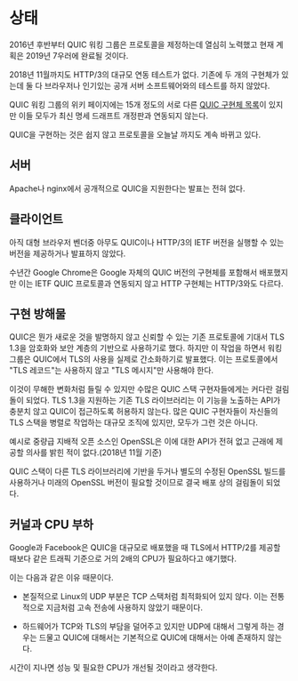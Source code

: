 <!--
# Status

The QUIC working group has worked fiercely since late 2016 on specifying the
protocols and the plan is now to have it done by July 2019.

As of November 2018, there still has not been any larger interoperability
tests with HTTP/3 - only with the existing two implementations and none of
them are done by a browser or a popular open server software.

There are fifteen or so different [QUIC implementations
listed](https://github.com/curl/curl/wiki/QUIC-implementation) in the QUIC
working groups' wiki pages, but far from all of them can interoperate on the
latest spec draft revisions.

Implementing QUIC is not easy and the protocol has kept moving and changing
even up to this date.
-->

# 상태

2016년 후반부터 QUIC 워킹 그룹은 프로토콜을 제정하는데 열심히 노력했고 현재 계획은 2019년 7우러에 완료될 것이다.

2018년 11월까지도 HTTP/3의 대규모 연동 테스트가 없다. 기존에 두 개의 구현체가 있는데 둘 다 브라우저나  인기있는 공개 서버 소프트웨어와의 테스트를 하지 않았다.

QUIC 워킹 그룹의 위키 페이지에는 15개 정도의 서로 다른 [QUIC 구현체 목록](https://github.com/curl/curl/wiki/QUIC-implementation)이 있지만 이들 모두가 최신 명세 드래프트 개정판과 연동되지 않는다.

QUIC을 구현하는 것은 쉽지 않고 프로토콜을 오늘날 까지도 계속 바뀌고 있다.

<!--
## Servers

There have been no public statement in terms of support for QUIC from Apache
or nginx.

## Clients

None of the larger browser vendors have yet shipped any version, at any state,
that can run the IETF version of QUIC or HTTP/3.

Google Chrome has shipped with a working implementation of Google's own QUIC
version since many years, but that does not interoperate with the IETF
QUIC protocol and its HTTP implementation is different than HTTP/3.
-->

## 서버

Apache나 nginx에서 공개적으로 QUIC을 지원한다는 발표는 전혀 없다.

## 클라이언트

아직 대형 브라우저 벤더중 아무도 QUIC이나 HTTP/3의 IETF 버전을 실행할 수 있는 버전을 제공하거나 발표하지 않았다.

수년간 Google Chrome은 Google 자체의 QUIC 버전의 구현체를 포함해서 배포했지만 이는 IETF QUIC 프로토콜과 연동되지 않고 HTTP 구현체는 HTTP/3와도 다르다.

<!--
## Implementation Obstacles

QUIC decided to use TLS 1.3 as the foundation for the crypto and security
layer to avoid inventing something new and instead lean on a trustworthy and
existing protocol. However, while doing this, the working group also decided
that to really streamline the use of TLS in QUIC, it should only use "TLS
messages" and not "TLS records" for the protocol.

This might sound like an innocuous change, but this has actually caused a
significant hurdle for many QUIC stack implementors. Existing TLS libraries
that support TLS 1.3 simply do not have APIs enough to expose this
functionality and allow QUIC to access it. While several QUIC implementors
come from larger organizations who work on their own TLS stack in parallel,
this is not true for everyone.

The dominant open source heavyweight OpenSSL for example, does not have any
API for this and has not expressed any desire to provide any such anytime soon
(as of November 2018).

This will eventually also lead to deployment obstacles since QUIC stacks will
need to either base themselves on other TLS libraries, use a separate patched
OpenSSL build or require an update to a future OpenSSL version.
-->

## 구현 방해물

QUIC은 뭔가 새로운 것을 발명하지 않고 신뢰할 수 있는 기존 프로토콜에 기대서 TLS 1.3을 암호화와
보안 계층의 기반으로 사용하기로 했다. 하지만 이 작업을 하면서 워킹 그룹은 QUIC에서 TLS의 사용을
실제로 간소화하기로 발표했다. 이는 프로토콜에서 "TLS 레코드"는 사용하지 않고
"TLS 메시지"만 사용해야 한다.

이것이 무해한 변화처럼 들릴 수 있지만 수많은 QUIC 스택 구현자들에게는 커다란 걸림돌이 되었다.
TLS 1.3을 지원하는 기존 TLS 라이브러리는 이 기능을 노출하는 API가 충분치 않고 QUIC이 접근하도록
허용하지 않는다. 많은 QUIC 구현자들이 자신들의 TLS 스택을 병렬로 작업하는 대규모 조직에 있지만,
모두가 그런 것은 아니다.

예시로 중량급 지배적 오픈 소스인 OpenSSL은 이에 대한 API가 전혀 없고 근래에 제공할 의사를
밝힌 적이 없다.(2018년 11월 기준)

QUIC 스택이 다른 TLS 라이브러리에 기반을 두거나 별도의 수정된 OpenSSL 빌드를 사용하거나
미래의 OpenSSL 버전이 필요할 것이므로 결국 배포 상의 걸림돌이 되었다.

<!--
## Kernels and CPU load

Both Google and Facebook have mentioned that their wide scale deployments of
QUIC require roughly twice the amount of CPU than the same traffic load does
when serving HTTP/2 over TLS.

Some explanations for this include

- the UDP parts in primarily Linux is not at all as optimized as the TCP stack
  is, since it has not traditionally been used for high speed transfers like
  this.

- TCP and TLS offloading to hardware exist, but that is much rarer for UDP and
  basically non-existing for QUIC.

There are reasons to believe that performance and CPU requirements will
improve over time.
-->

## 커널과 CPU 부하

Google과 Facebook은 QUIC을 대규모로 배포했을 때 TLS에서 HTTP/2를 제공할 때보다
같은 트래픽 기준으로 거의 2배의 CPU가 필요하다고 얘기했다.

이는 다음과 같은 이유 때문이다.

- 본질적으로 Linux의 UDP 부분은 TCP 스택처럼 최적화되어 있지 않다. 이는 전통적으로 지금처럼
  고속 전송에 사용하지 않았기 때문이다.

- 하드웨어가 TCP와 TLS의 부담을 덜어주고 있지만 UDP에 대해서 그렇게 하는 경우는 드물고
  QUIC에 대해서는 기본적으로 QUIC에 대해서는 아예 존재하지 않는다.

시간이 지나면 성능 및 필요한 CPU가 개선될 것이라고 생각한다.
